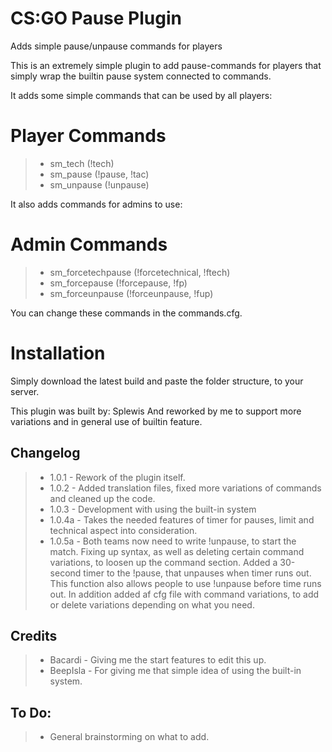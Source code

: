 # CS:GO Pause Plugin
Adds simple pause/unpause commands for players

This is an extremely simple plugin to add pause-commands for players that simply wrap the builtin pause system connected to commands.

It adds some simple commands that can be used by all players:

# Player Commands
> * sm_tech (!tech)
> * sm_pause (!pause, !tac)
> * sm_unpause (!unpause)

It also adds commands for admins to use:
# Admin Commands
> * sm_forcetechpause (!forcetechnical, !ftech)
> * sm_forcepause (!forcepause, !fp)
> * sm_forceunpause (!forceunpause, !fup)

You can change these commands in the commands.cfg.

# Installation
Simply download the latest build and paste the folder structure, to your server.

This plugin was built by: Splewis
And reworked by me to support more variations and in general use of builtin feature.

## Changelog
> * 1.0.1 - Rework of the plugin itself.
> * 1.0.2 - Added translation files, fixed more variations of commands and cleaned up the code.
> * 1.0.3 - Development with using the built-in system
> * 1.0.4a - Takes the needed features of timer for pauses, limit and technical aspect into consideration.
> * 1.0.5a - Both teams now need to write !unpause, to start the match. Fixing up syntax, as well as deleting certain command variations, to loosen up the command section. Added a 30-second timer to the !pause, that unpauses when timer runs out. This function also allows people to use !unpause before time runs out. In addition added af cfg file with command variations, to add or delete variations depending on what you need.

## Credits
> * Bacardi - Giving me the start features to edit this up.
> * BeepIsla - For giving me that simple idea of using the built-in system.

## To Do:
> * General brainstorming on what to add.
